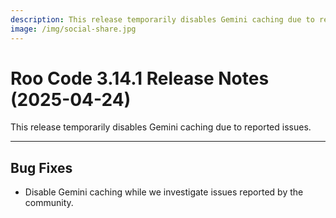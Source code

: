 ```yaml
---
description: This release temporarily disables Gemini caching due to reported issues.
image: /img/social-share.jpg
---
```


# Roo Code 3.14.1 Release Notes (2025-04-24)

This release temporarily disables Gemini caching due to reported issues.

---

## Bug Fixes

- Disable Gemini caching while we investigate issues reported by the community.
